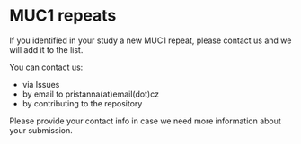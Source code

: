 # MUC1 repeats

If you identified in your study a new MUC1 repeat, please contact us and we will add it to the list. 

You can contact us: 

* via Issues
* by email to pristanna(at)email(dot)cz
* by contributing to the repository

Please provide your contact info in case we need more information about your submission. 

